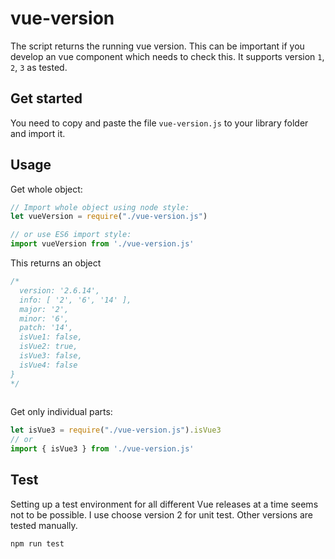 # vue-version

The script returns the running vue version. This can be important if you develop an vue component which needs to check this.
It supports version `1`, `2`, `3` as tested.

## Get started

You need to copy and paste the file `vue-version.js` to your library folder and import it.

## Usage

Get whole object:

```javascript
// Import whole object using node style:
let vueVersion = require("./vue-version.js")

// or use ES6 import style:
import vueVersion from './vue-version.js'
```

This returns an object

```javascript
/*
  version: '2.6.14',
  info: [ '2', '6', '14' ],
  major: '2',
  minor: '6',
  patch: '14',
  isVue1: false,
  isVue2: true,
  isVue3: false,
  isVue4: false
}
*/
 
```

Get only individual parts:

```javascript
let isVue3 = require("./vue-version.js").isVue3
// or
import { isVue3 } from './vue-version.js'
```

## Test
Setting up a test environment for all different Vue releases at a time seems not to be possible.
I use choose version 2 for unit test.
Other versions are tested manually.

```bash
npm run test
```
